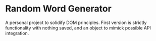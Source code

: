 # Random Word Generator

A personal project to solidify DOM principles. First version is strictly functionality with nothing saved, and an object to mimick possible API integration. 
